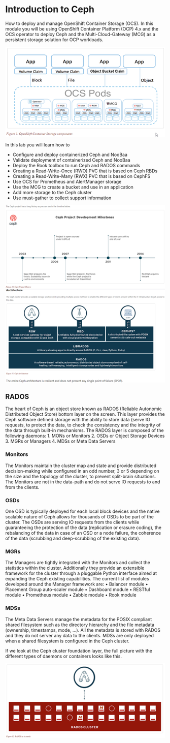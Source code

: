 # Introduction to Ceph

How to deploy and manage OpenShift Container Storage (OCS). In this module you will be using OpenShift Container Platform (OCP) 4.x and the OCS operator to deploy Ceph and the Multi-Cloud-Gateway (MCG) as a persistent storage solution for OCP workloads.

<img src="images/mod01/mod01-05-01-01.png">

In this lab you will learn how to
* Configure and deploy containerized Ceph and NooBaa
* Validate deployment of containerized Ceph and NooBaa
* Deploy the Rook toolbox to run Ceph and RADOS commands
* Creating a Read-Write-Once (RWO) PVC that is based on Ceph RBDs
* Creating a Read-Write-Many (RWX) PVC that is based on CephFS
* Use OCS for Prometheus and AlertManager storage
* Use the MCG to create a bucket and use in an application
* Add more storage to the Ceph cluster
* Use must-gather to collect support information

<img src="images/mod01/mod01-05-01-02.png">

<img src="images/mod01/mod01-05-01-03.png">


## RADOS
The heart of Ceph is an object store known as RADOS (Reliable Autonomic Distributed Object Store) bottom layer on the screen. This layer provides the Ceph software defined storage with the ability to store data (serve IO requests, to protect the data, to check the consistency and the integrity of the data through built-in mechanisms. The RADOS layer is composed of the following daemons:
	1. MONs or Monitors
	2. OSDs or Object Storage Devices
	3. MGRs or Managers
	4. MDSs or Meta Data Servers

### Monitors
The Monitors maintain the cluster map and state and provide distributed decision-making while configured in an odd number, 3 or 5 depending on the size and the topology of the cluster, to prevent split-brain situations. The Monitors are not in the data-path and do not serve IO requests to and from the clients.

### OSDs
One OSD is typically deployed for each local block devices and the native scalable nature of Ceph allows for thousands of OSDs to be part of the cluster. The OSDs are serving IO requests from the clients while guaranteeing the protection of the data (replication or erasure coding), the rebalancing of the data in case of an OSD or a node failure, the coherence of the data (scrubbing and deep-scrubbing of the existing data).

### MGRs
The Managers are tightly integrated with the Monitors and collect the statistics within the cluster. Additionally they provide an extensible framework for the cluster through a pluggable Python interface aimed at expanding the Ceph existing capabilities. The current list of modules developed around the Manager framework are:
	• Balancer module
	• Placement Group auto-scaler module
	• Dashboard module
	• RESTful module
	• Prometheus module
	• Zabbix module
	• Rook module

### MDSs
The Meta Data Servers manage the metadata for the POSIX compliant shared filesystem such as the directory hierarchy and the file metadata (ownership, timestamps, mode, …​). All the metadata is stored with RADOS and they do not server any data to the clients. MDSs are only deployed when a shared filesystem is configured in the Ceph cluster.

If we look at the Ceph cluster foundation layer, the full picture with the different types of daemons or containers looks like this.

<img src="images/mod01/mod01-05-01-04.png">
